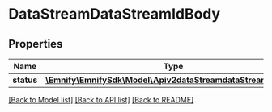 # DataStreamDataStreamIdBody

## Properties
Name | Type | Description | Notes
------------ | ------------- | ------------- | -------------
**status** | [**\Emnify\EmnifySdk\Model\Apiv2dataStreamdataStreamIdStatus**](Apiv2dataStreamdataStreamIdStatus.md) |  | [optional] 

[[Back to Model list]](../../README.md#documentation-for-models) [[Back to API list]](../../README.md#documentation-for-api-endpoints) [[Back to README]](../../README.md)

